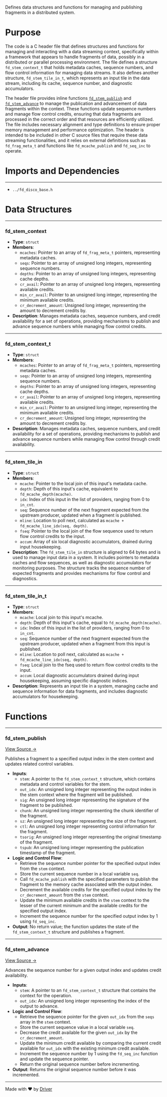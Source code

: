 <!--------------------------------------------------------------------------------->
<!-- IMPORTANT: This file is auto-generated by Driver (https://driver.ai). -------->
<!-- Manual edits may be overwritten on future commits. --------------------------->
<!--------------------------------------------------------------------------------->

Defines data structures and functions for managing and publishing fragments in a distributed system.

# Purpose
The code is a C header file that defines structures and functions for managing and interacting with a data streaming context, specifically within a framework that appears to handle fragments of data, possibly in a distributed or parallel processing environment. The file defines a structure `fd_stem_context_t` that holds metadata caches, sequence numbers, and flow control information for managing data streams. It also defines another structure, `fd_stem_tile_in_t`, which represents an input tile in the data stream, including its cache, sequence number, and diagnostic accumulators.

The header file provides inline functions [`fd_stem_publish`](<#fd_stem_publish>) and [`fd_stem_advance`](<#fd_stem_advance>) to manage the publication and advancement of data fragments within the context. These functions update sequence numbers and manage flow control credits, ensuring that data fragments are processed in the correct order and that resources are efficiently utilized. The file includes necessary alignment and type definitions to ensure proper memory management and performance optimization. The header is intended to be included in other C source files that require these data streaming functionalities, and it relies on external definitions such as `fd_frag_meta_t` and functions like `fd_mcache_publish` and `fd_seq_inc` to operate.
# Imports and Dependencies

---
- `../fd_disco_base.h`


# Data Structures

---
### fd\_stem\_context
- **Type**: ``struct``
- **Members**:
    - `mcaches`: Pointer to an array of `fd_frag_meta_t` pointers, representing metadata caches.
    - `seqs`: Pointer to an array of unsigned long integers, representing sequence numbers.
    - `depths`: Pointer to an array of unsigned long integers, representing cache depths.
    - `cr_avail`: Pointer to an array of unsigned long integers, representing available credits.
    - `min_cr_avail`: Pointer to an unsigned long integer, representing the minimum available credits.
    - `cr_decrement_amount`: Unsigned long integer, representing the amount to decrement credits by.
- **Description**: Manages metadata caches, sequence numbers, and credit availability for a set of operations, providing mechanisms to publish and advance sequence numbers while managing flow control credits.


---
### fd\_stem\_context\_t
- **Type**: ``struct``
- **Members**:
    - `mcaches`: Pointer to an array of `fd_frag_meta_t` pointers, representing metadata caches.
    - `seqs`: Pointer to an array of unsigned long integers, representing sequence numbers.
    - `depths`: Pointer to an array of unsigned long integers, representing cache depths.
    - `cr_avail`: Pointer to an array of unsigned long integers, representing available credits.
    - `min_cr_avail`: Pointer to an unsigned long integer, representing the minimum available credits.
    - `cr_decrement_amount`: Unsigned long integer, representing the amount to decrement credits by.
- **Description**: Manages metadata caches, sequence numbers, and credit availability for a set of operations, providing mechanisms to publish and advance sequence numbers while managing flow control through credit availability.


---
### fd\_stem\_tile\_in
- **Type**: ``struct``
- **Members**:
    - `mcache`: Pointer to the local join of this input's metadata cache.
    - `depth`: Depth of this input's cache, equivalent to `fd_mcache_depth(mcache)`.
    - `idx`: Index of this input in the list of providers, ranging from 0 to `in_cnt`.
    - `seq`: Sequence number of the next fragment expected from the upstream producer, updated when a fragment is published.
    - `mline`: Location to poll next, calculated as `mcache + fd_mcache_line_idx(seq, depth)`.
    - `fseq`: Pointer to the local join of the flow sequence used to return flow control credits to the input.
    - `accum`: Array of six local diagnostic accumulators, drained during input housekeeping.
- **Description**: The `fd_stem_tile_in` structure is aligned to 64 bytes and is used to manage input data in a system. It includes pointers to metadata caches and flow sequences, as well as diagnostic accumulators for monitoring purposes. The structure tracks the sequence number of expected fragments and provides mechanisms for flow control and diagnostics.


---
### fd\_stem\_tile\_in\_t
- **Type**: ``struct``
- **Members**:
    - `mcache`: Local join to this input's mcache.
    - `depth`: Depth of this input's cache, equal to `fd_mcache_depth(mcache)`.
    - `idx`: Index of this input in the list of providers, ranging from 0 to `in_cnt`.
    - `seq`: Sequence number of the next fragment expected from the upstream producer, updated when a fragment from this input is published.
    - `mline`: Location to poll next, calculated as `mcache + fd_mcache_line_idx(seq, depth)`.
    - `fseq`: Local join to the fseq used to return flow control credits to the input.
    - `accum`: Local diagnostic accumulators drained during input housekeeping, assuming specific diagnostic indices.
- **Description**: Represents an input tile in a system, managing cache and sequence information for data fragments, and includes diagnostic accumulators for housekeeping.


# Functions

---
### fd\_stem\_publish<!-- {{#callable:fd_stem_publish}} -->
[View Source →](<../../../../../src/disco/stem/fd_stem.h#L34>)

Publishes a fragment to a specified output index in the stem context and updates related control variables.
- **Inputs**:
    - `stem`: A pointer to the `fd_stem_context_t` structure, which contains metadata and control variables for the stem.
    - `out_idx`: An unsigned long integer representing the output index in the stem context where the fragment will be published.
    - `sig`: An unsigned long integer representing the signature of the fragment to be published.
    - `chunk`: An unsigned long integer representing the chunk identifier of the fragment.
    - `sz`: An unsigned long integer representing the size of the fragment.
    - `ctl`: An unsigned long integer representing control information for the fragment.
    - `tsorig`: An unsigned long integer representing the original timestamp of the fragment.
    - `tspub`: An unsigned long integer representing the publication timestamp of the fragment.
- **Logic and Control Flow**:
    - Retrieve the sequence number pointer for the specified output index from the `stem` context.
    - Store the current sequence number in a local variable `seq`.
    - Call `fd_mcache_publish` with the specified parameters to publish the fragment to the memory cache associated with the output index.
    - Decrement the available credits for the specified output index by the `cr_decrement_amount` from the `stem` context.
    - Update the minimum available credits in the `stem` context to the lesser of the current minimum and the available credits for the specified output index.
    - Increment the sequence number for the specified output index by 1 using `fd_seq_inc`.
- **Output**: No return value; the function updates the state of the `fd_stem_context_t` structure and publishes a fragment.


---
### fd\_stem\_advance<!-- {{#callable:fd_stem_advance}} -->
[View Source →](<../../../../../src/disco/stem/fd_stem.h#L51>)

Advances the sequence number for a given output index and updates credit availability.
- **Inputs**:
    - `stem`: A pointer to an `fd_stem_context_t` structure that contains the context for the operation.
    - `out_idx`: An unsigned long integer representing the index of the output to advance.
- **Logic and Control Flow**:
    - Retrieve the sequence pointer for the given `out_idx` from the `seqs` array in the `stem` context.
    - Store the current sequence value in a local variable `seq`.
    - Decrease the credit available for the given `out_idx` by the `cr_decrement_amount`.
    - Update the minimum credit available by comparing the current credit available for `out_idx` with the existing minimum credit available.
    - Increment the sequence number by 1 using the `fd_seq_inc` function and update the sequence pointer.
    - Return the original sequence number before incrementing.
- **Output**: Returns the original sequence number before it was incremented.



---
Made with ❤️ by [Driver](https://www.driver.ai/)